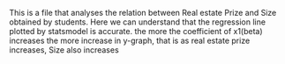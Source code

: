This is a file that analyses the relation between Real estate Prize and Size obtained by students.
Here we can understand that the regression line plotted by statsmodel is accurate.
the more the coefficient of x1(beta) increases the more increase in y-graph, that is as real estate prize increases, Size  also increases
